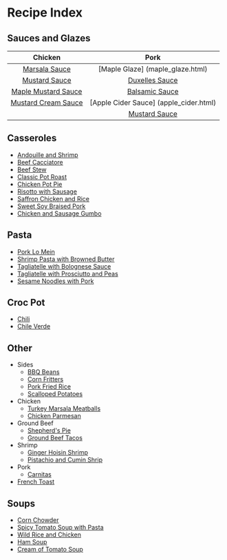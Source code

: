 # Recipe Index

## Sauces and Glazes


| Chicken         | Pork             |
| :-------:       | :----:           |
| [Marsala Sauce](marsala_sauce.html)   | [Maple Glaze] (maple_glaze.html)     |
| [Mustard Sauce](mustard_sauce.html)   | [Duxelles Sauce](duxelles_sauce.html)   |
| [Maple Mustard Sauce](maple_mustard.html) | [Balsamic Sauce](balsamic_sauce.html) |
| [Mustard Cream Sauce](mustard_cream_sauce.html) | [Apple Cider Sauce] (apple_cider.html) |
                                            | [Mustard Sauce](mustard_sauce.html) |



## Casseroles
* [Andouille and Shrimp](andouille_shrimp.html)
* [Beef Cacciatore](beef_cacciatore.html)
* [Beef Stew](beef_stew.html)
* [Classic Pot Roast](pot_roast.html)
* [Chicken Pot Pie](chicken_pot_pie.html)
* [Risotto with Sausage](risotto_with_sausage.html)
* [Saffron Chicken and Rice](saffron_chicken.html)
* [Sweet Soy Braised Pork](sweet_soy_port.html)
* [Chicken and Sausage Gumbo](chicken_sausage_gumbo.html)


## Pasta
* [Pork Lo Mein](pork_lo_mein.html)
* [Shrimp Pasta with Browned Butter](shrimp_browned_butter.html)
* [Tagliatelle with Bolognese Sauce](tagliatelle_bolognese.html)
* [Tagliatelle with Prosciutto and Peas](tagliatelle_peas.html)
* [Sesame Noodles with Pork](sesame_pork_noodles.html)


## Croc Pot
* [Chili](chili.html)
* [Chile Verde](chile_verde.html)


## Other
* Sides
  * [BBQ Beans](bbq_beans.html)
  * [Corn Fritters](corn_fritters.html)
  * [Pork Fried Rice](pork_fried_rice.html)
  * [Scalloped Potatoes](scalloped_potatoes.html)
* Chicken
  * [Turkey Marsala Meatballs](marsala_meatballs.html)
  * [Chicken Parmesan](chicken_parm.html)
* Ground Beef
  * [Shepherd's Pie](shepherds_pie.html)
  * [Ground Beef Tacos](ground_beef_tacos.html)
* Shrimp
  * [Ginger Hoisin Shrimp](ginger_hoisin_shrimp.html) 
  * [Pistachio and Cumin Shrip](pistachio_shrimp.html)
* Pork
  * [Carnitas](carnitas.html)
* [French Toast](french_toast.html)


## Soups
* [Corn Chowder](corn_chowder.html)
* [Spicy Tomato Soup with Pasta](spicy_tomato_soup.html)
* [Wild Rice and Chicken](wild_rice_soup.html)
* [Ham Soup](ham_soup.html)
* [Cream of Tomato Soup](tomato_soup.html)
